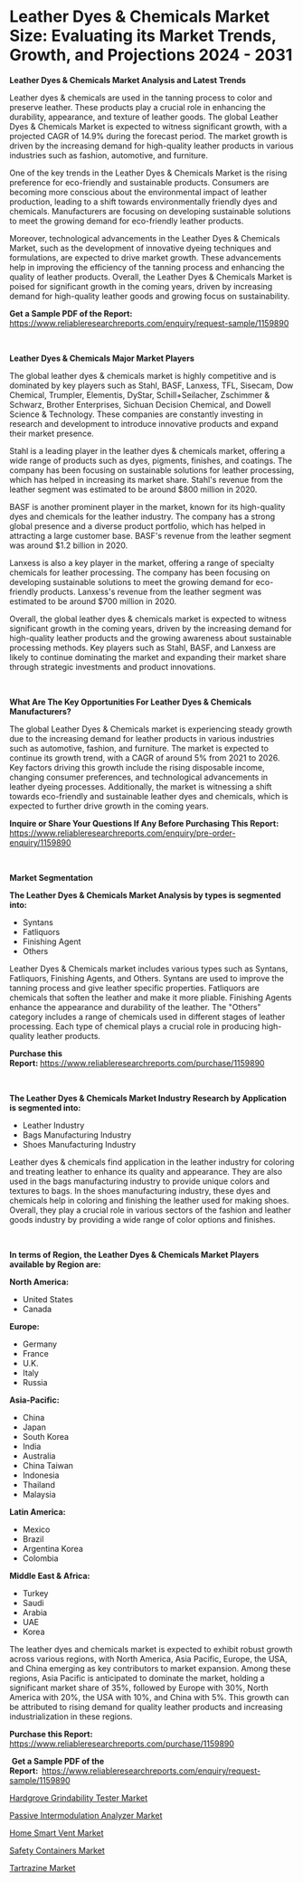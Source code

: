 <p><h1>Leather Dyes & Chemicals Market Size: Evaluating its Market Trends, Growth, and Projections 2024 - 2031</h1></p><p><strong>Leather Dyes & Chemicals Market Analysis and Latest Trends</strong></p>
<p><p>Leather dyes & chemicals are used in the tanning process to color and preserve leather. These products play a crucial role in enhancing the durability, appearance, and texture of leather goods. The global Leather Dyes & Chemicals Market is expected to witness significant growth, with a projected CAGR of 14.9% during the forecast period. The market growth is driven by the increasing demand for high-quality leather products in various industries such as fashion, automotive, and furniture.</p><p>One of the key trends in the Leather Dyes & Chemicals Market is the rising preference for eco-friendly and sustainable products. Consumers are becoming more conscious about the environmental impact of leather production, leading to a shift towards environmentally friendly dyes and chemicals. Manufacturers are focusing on developing sustainable solutions to meet the growing demand for eco-friendly leather products.</p><p>Moreover, technological advancements in the Leather Dyes & Chemicals Market, such as the development of innovative dyeing techniques and formulations, are expected to drive market growth. These advancements help in improving the efficiency of the tanning process and enhancing the quality of leather products. Overall, the Leather Dyes & Chemicals Market is poised for significant growth in the coming years, driven by increasing demand for high-quality leather goods and growing focus on sustainability.</p></p>
<p><strong>Get a Sample PDF of the Report:&nbsp;</strong> <a href="https://www.reliableresearchreports.com/enquiry/request-sample/1159890">https://www.reliableresearchreports.com/enquiry/request-sample/1159890</a></p>
<p>&nbsp;</p>
<p><strong>Leather Dyes & Chemicals Major Market Players</strong></p>
<p><p>The global leather dyes & chemicals market is highly competitive and is dominated by key players such as Stahl, BASF, Lanxess, TFL, Sisecam, Dow Chemical, Trumpler, Elementis, DyStar, Schill+Seilacher, Zschimmer & Schwarz, Brother Enterprises, Sichuan Decision Chemical, and Dowell Science & Technology. These companies are constantly investing in research and development to introduce innovative products and expand their market presence.</p><p>Stahl is a leading player in the leather dyes & chemicals market, offering a wide range of products such as dyes, pigments, finishes, and coatings. The company has been focusing on sustainable solutions for leather processing, which has helped in increasing its market share. Stahl's revenue from the leather segment was estimated to be around $800 million in 2020.</p><p>BASF is another prominent player in the market, known for its high-quality dyes and chemicals for the leather industry. The company has a strong global presence and a diverse product portfolio, which has helped in attracting a large customer base. BASF's revenue from the leather segment was around $1.2 billion in 2020.</p><p>Lanxess is also a key player in the market, offering a range of specialty chemicals for leather processing. The company has been focusing on developing sustainable solutions to meet the growing demand for eco-friendly products. Lanxess's revenue from the leather segment was estimated to be around $700 million in 2020.</p><p>Overall, the global leather dyes & chemicals market is expected to witness significant growth in the coming years, driven by the increasing demand for high-quality leather products and the growing awareness about sustainable processing methods. Key players such as Stahl, BASF, and Lanxess are likely to continue dominating the market and expanding their market share through strategic investments and product innovations.</p></p>
<p>&nbsp;</p>
<p><strong>What Are The Key Opportunities For Leather Dyes & Chemicals Manufacturers?</strong></p>
<p><p>The global Leather Dyes & Chemicals market is experiencing steady growth due to the increasing demand for leather products in various industries such as automotive, fashion, and furniture. The market is expected to continue its growth trend, with a CAGR of around 5% from 2021 to 2026. Key factors driving this growth include the rising disposable income, changing consumer preferences, and technological advancements in leather dyeing processes. Additionally, the market is witnessing a shift towards eco-friendly and sustainable leather dyes and chemicals, which is expected to further drive growth in the coming years.</p></p>
<p><strong>Inquire or Share Your Questions If Any Before Purchasing This Report:</strong> <a href="https://www.reliableresearchreports.com/enquiry/pre-order-enquiry/1159890">https://www.reliableresearchreports.com/enquiry/pre-order-enquiry/1159890</a></p>
<p>&nbsp;</p>
<p><strong>Market Segmentation</strong></p>
<p><strong>The Leather Dyes & Chemicals Market Analysis by types is segmented into:</strong></p>
<p><ul><li>Syntans</li><li>Fatliquors</li><li>Finishing Agent</li><li>Others</li></ul></p>
<p><p>Leather Dyes & Chemicals market includes various types such as Syntans, Fatliquors, Finishing Agents, and Others. Syntans are used to improve the tanning process and give leather specific properties. Fatliquors are chemicals that soften the leather and make it more pliable. Finishing Agents enhance the appearance and durability of the leather. The "Others" category includes a range of chemicals used in different stages of leather processing. Each type of chemical plays a crucial role in producing high-quality leather products.</p></p>
<p><strong>Purchase this Report:&nbsp;</strong><a href="https://www.reliableresearchreports.com/purchase/1159890">https://www.reliableresearchreports.com/purchase/1159890</a></p>
<p>&nbsp;</p>
<p><strong>The Leather Dyes & Chemicals Market Industry Research by Application is segmented into:</strong></p>
<p><ul><li>Leather Industry</li><li>Bags Manufacturing Industry</li><li>Shoes Manufacturing Industry</li></ul></p>
<p><p>Leather dyes & chemicals find application in the leather industry for coloring and treating leather to enhance its quality and appearance. They are also used in the bags manufacturing industry to provide unique colors and textures to bags. In the shoes manufacturing industry, these dyes and chemicals help in coloring and finishing the leather used for making shoes. Overall, they play a crucial role in various sectors of the fashion and leather goods industry by providing a wide range of color options and finishes.</p></p>
<p>&nbsp;</p>
<p><strong>In terms of Region, the Leather Dyes & Chemicals Market Players available by Region are:</strong></p>
<p>
    <p> <strong> North America: </strong>
        <ul>
            <li>United States</li>
            <li>Canada</li>
        </ul>
        </p> 
    <p> <strong> Europe: </strong>
        <ul>
            <li>Germany</li>
            <li>France</li>
            <li>U.K.</li>
            <li>Italy</li>
            <li>Russia</li>
        </ul>
        </p> 
    <p> <strong> Asia-Pacific: </strong>
        <ul>
            <li>China</li>
            <li>Japan</li>
            <li>South Korea</li>
            <li>India</li>
            <li>Australia</li>
            <li>China Taiwan</li>
            <li>Indonesia</li>
            <li>Thailand</li>
            <li>Malaysia</li>
        </ul>
        </p> 
    <p> <strong> Latin America: </strong>
        <ul>
            <li>Mexico</li>
            <li>Brazil</li>
            <li>Argentina Korea</li>
            <li>Colombia</li>
        </ul>
        </p> 
    <p> <strong> Middle East & Africa: </strong>
        <ul>
            <li>Turkey</li>
            <li>Saudi</li>
            <li>Arabia</li>
            <li>UAE</li>
            <li>Korea</li>
        </ul>
    </p>
    </p>
<p><p>The leather dyes and chemicals market is expected to exhibit robust growth across various regions, with North America, Asia Pacific, Europe, the USA, and China emerging as key contributors to market expansion. Among these regions, Asia Pacific is anticipated to dominate the market, holding a significant market share of 35%, followed by Europe with 30%, North America with 20%, the USA with 10%, and China with 5%. This growth can be attributed to rising demand for quality leather products and increasing industrialization in these regions.</p></p>
<p><strong>Purchase this Report: </strong><a href="https://www.reliableresearchreports.com/purchase/1159890">https://www.reliableresearchreports.com/purchase/1159890</a></p>
<p>&nbsp;<strong>Get a Sample PDF of the Report:&nbsp;&nbsp;</strong><a href="https://www.reliableresearchreports.com/enquiry/request-sample/1159890">https://www.reliableresearchreports.com/enquiry/request-sample/1159890</a></p>
<p><strong></strong></p>
<p><p><a href="https://medium.com/@zolajenkins1966/hardgrove-grindability-tester-market-comprehensive-assessment-by-type-application-and-geography-3254e4ddf101">Hardgrove Grindability Tester Market</a></p><p><a href="https://medium.com/@zolajenkins1966/passive-intermodulation-analyzer-market-the-key-to-successful-business-strategy-forecast-till-2031-842dab96fe8a">Passive Intermodulation Analyzer Market</a></p><p><a href="https://medium.com/@emilypena1936/home-smart-vent-market-competitive-analysis-market-trends-and-forecast-to-2031-3e93ca4b66fb">Home Smart Vent Market</a></p><p><a href="https://issuu.com/reportprime-2/docs/safety-containers-market-size-2030.pptx">Safety Containers Market</a></p><p><a href="https://issuu.com/reportprime-2/docs/tartrazine-market-size-2030.pptx">Tartrazine Market</a></p></p>